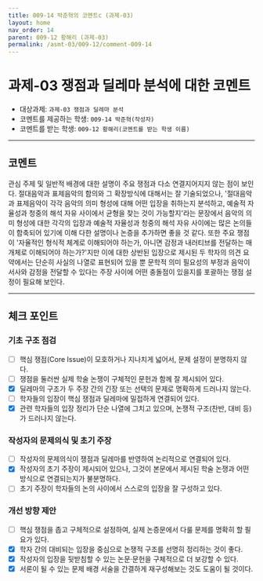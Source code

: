 ```yaml
---
title: 009-14 박준혁의 코멘트c (과제-03) 
layout: home
nav_order: 14
parent: 009-12 황해리 (과제-03)
permalink: /asmt-03/009-12/comment-009-14
---
```


# 과제-03 쟁점과 딜레마 분석에 대한 코멘트

- 대상과제: `과제-03 쟁점과 딜레마 분석`
- 코멘트를 제공하는 학생: `009-14 박준혁(작성자)` 
- 코멘트를 받는 학생: `009-12 황해리(코멘트를 받는 학생 이름)` 

---

## 코멘트

관심 주제 및 일반적 배경에 대한 설명이 주요 쟁점과 다소 연결지어지지 않는 점이 보인다. 절대음악과 표제음악의 함의와 그 확장방식에 대해서는 잘 기술되었으나, '절대음악과 표제음악이 각각 음악의 의미 형성에 대해 어떤 입장을 취하는지 분석하고, 예술적 자율성과 청중의 해석 자유 사이에서 균형을 찾는 것이 가능할지'라는 문장에서 음악의 의미 형성에 대한 각각의 입장과 예술적 자율성과 청중의 해석 자유 사이에는 많은 논의들이 함축되어 있기에 이해 다한 설명이나 논증을 추가하면 좋을 것 같다. 또한 주요 쟁점이 '자율적인 형식적 체계로 이해되어야 하는가, 아니면 감정과 내러티브를 전달하는 매개체로 이해되어야 하는가?'지만 이에 대한 상반된 입장으로 제시된 두 학자의 의견 요약에서는 단순히 사실의 나열로 표현되어 있을 뿐 문학적 의미 필요성의 부정과 음악이 서사와 감정을 전달할 수 있다는 주장 사이에 어떤 충돌점이 있을지를 포괄하는 쟁점 설정이 필요해 보인다.

---

## 체크 포인트

### **기초 구조 점검**
- [ ] 핵심 쟁점(Core Issue)이 모호하거나 지나치게 넓어서, 문제 설정이 분명하지 않다.
- [ ] 쟁점을 둘러싼 실제 학술 논쟁이 구체적인 문헌과 함께 잘 제시되어 있다.
- [x] 딜레마의 구조가 두 주장 간의 긴장 또는 선택의 문제로 명확하게 드러나지 않는다.
- [ ] 학자들의 입장이 핵심 쟁점과 딜레마에 밀접하게 연결되어 있다.
- [x] 관련 학자들의 입장 정리가 단순 나열에 그치고 있으며, 논쟁적 구조(찬반, 대비 등)가 드러나지 않는다.

### **작성자의 문제의식 및 초기 주장**
- [ ] 작성자의 문제의식이 쟁점과 딜레마를 반영하여 논리적으로 연결되어 있다.
- [x] 작성자의 초기 주장이 제시되어 있으나, 그것이 본문에서 제시된 학술 논쟁과 어떤 방식으로 연결되는지가 불분명하다.
- [ ] 초기 주장이 학자들의 논의 사이에서 스스로의 입장을 잘 구성하고 있다.

### **개선 방향 제안**
- [ ] 핵심 쟁점을 좁고 구체적으로 설정하여, 실제 논증문에서 다룰 문제를 명확히 할 필요가 있다.
- [x] 학자 간의 대비되는 입장을 중심으로 논쟁적 구조를 선명히 정리하는 것이 좋다.
- [x] 작성자의 입장을 뒷받침할 수 있는 논문·문헌을 구체적으로 더 보강할 수 있다.
- [x] 서론이 될 수 있는 문제 배경 서술을 간결하게 재구성해보는 것도 도움이 될 것이다.
